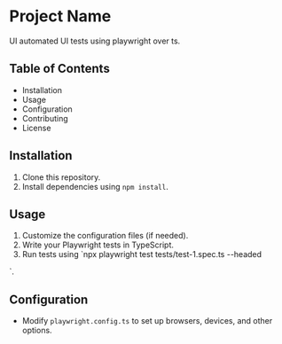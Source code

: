# Project Name

UI automated UI tests using playwright over ts. 

## Table of Contents
- Installation 
- Usage 
- Configuration
- Contributing
- License

## Installation
1. Clone this repository.
2. Install dependencies using `npm install`.

## Usage
1. Customize the configuration files (if needed).
2. Write your Playwright tests in TypeScript.
3. Run tests using `npx playwright test tests/test-1.spec.ts --headed

`.

## Configuration
- Modify `playwright.config.ts` to set up browsers, devices, and other options.

